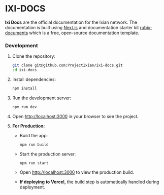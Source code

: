 # IXI-DOCS

**Ixi Docs** are the official documentation for the Ixian network. The documentation is built using [Next.js](https://nextjs.org/) and documentation starter kit [rubix-documents](https://github.com/rubixvi/rubix-documents) which is a free, open-source documentation template.
### Development

1. Clone the repository:

   ```bash
   git clone git@github.com:ProjectIxian/ixi-docs.git
   cd ixi-docs
   ```

2. Install dependencies:

   ```bash
   npm install
   ```

3. Run the development server:

   ```bash
   npm run dev
   ```

4. Open [http://localhost:3000](http://localhost:3000) in your browser to see the project.

5. **For Production:**

   - Build the app:

     ```bash
     npm run build
     ```

   - Start the production server:

     ```bash
     npm run start
     ```

   - Open [http://localhost:3000](http://localhost:3000) to view the production build.

   - **If deploying to Vercel,** the build step is automatically handled during deployment.
